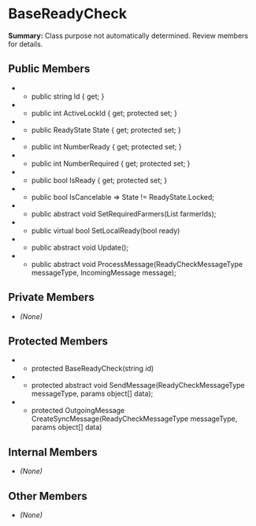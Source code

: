 # BaseReadyCheck

**Summary:** Class purpose not automatically determined. Review members for details.

## Public Members
- - public string Id { get; }
- - public int ActiveLockId { get; protected set; }
- - public ReadyState State { get; protected set; }
- - public int NumberReady { get; protected set; }
- - public int NumberRequired { get; protected set; }
- - public bool IsReady { get; protected set; }
- - public bool IsCancelable => State != ReadyState.Locked;
- - public abstract void SetRequiredFarmers(List<long> farmerIds);
- - public virtual bool SetLocalReady(bool ready)
- - public abstract void Update();
- - public abstract void ProcessMessage(ReadyCheckMessageType messageType, IncomingMessage message);

## Private Members
- *(None)*

## Protected Members
- - protected BaseReadyCheck(string id)
- - protected abstract void SendMessage(ReadyCheckMessageType messageType, params object[] data);
- - protected OutgoingMessage CreateSyncMessage(ReadyCheckMessageType messageType, params object[] data)

## Internal Members
- *(None)*

## Other Members
- *(None)*
